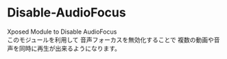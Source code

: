 # Disable-AudioFocus
Xposed Module to Disable AudioFocus  
このモジュールを利用して 音声フォーカスを無効化することで 複数の動画や音声を同時に再生が出来るようになります。
